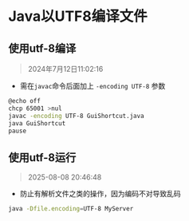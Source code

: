 # Java以UTF8编译文件

## 使用utf-8编译

> 2024年7月12日11:02:16

* 需在`javac`命令后面加上 `-encoding UTF-8` 参数

```bash
@echo off
chcp 65001 >nul
javac -encoding UTF-8 GuiShortcut.java
java GuiShortcut
pause
```

## 使用utf-8运行

> 2025-08-08 20:46:48

* 防止有解析文件之类的操作，因为编码不对导致乱码

```bash
java -Dfile.encoding=UTF-8 MyServer
```

